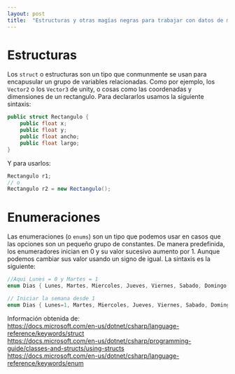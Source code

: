 ```yaml
---
layout: post
title:  "Estructuras y otras magías negras para trabajar con datos de manera ordenada"
--- 
```


# Estructuras
Los `struct` o estructuras son un tipo que conmunmente se usan para encapusular un grupo de variables relacionadas. Como por ejemplo, los `Vector2` o los `Vector3` de unity, o cosas como las coordenadas y dimensiones de un rectangulo.
Para declararlos usamos la siguiente sintaxis:

```C#
public struct Rectangulo {
    public float x;
    public float y;
    public float ancho;
    public float largo;
}
```

Y para usarlos:
```C#
Rectangulo r1;
// o
Rectangulo r2 = new Rectangulo();
```

# Enumeraciones
Las enumeraciones \(o `enums`\) son un tipo que podemos usar en casos que las opciones son un pequeño grupo de constantes.
De manera predefinida, los enumeradores inician en 0 y su valor sucesivo aumento por 1. Aunque podemos cambiar sus valor usando un signo de igual.
La sintaxis es la siguiente:

```C#
//Aqui Lunes = 0 y Martes = 1
enum Dias { Lunes, Martes, Miercoles, Jueves, Viernes, Sabado, Domingo }

// Iniciar la semana desde 1
enum Dias { Lunes=1, Martes, Miercoles, Jueves, Viernes, Sabado, Domingo }
```

Información obtenida de:   
<https://docs.microsoft.com/en-us/dotnet/csharp/language-reference/keywords/struct>   
<https://docs.microsoft.com/en-us/dotnet/csharp/programming-guide/classes-and-structs/using-structs>   
<https://docs.microsoft.com/en-us/dotnet/csharp/language-reference/keywords/enum>   